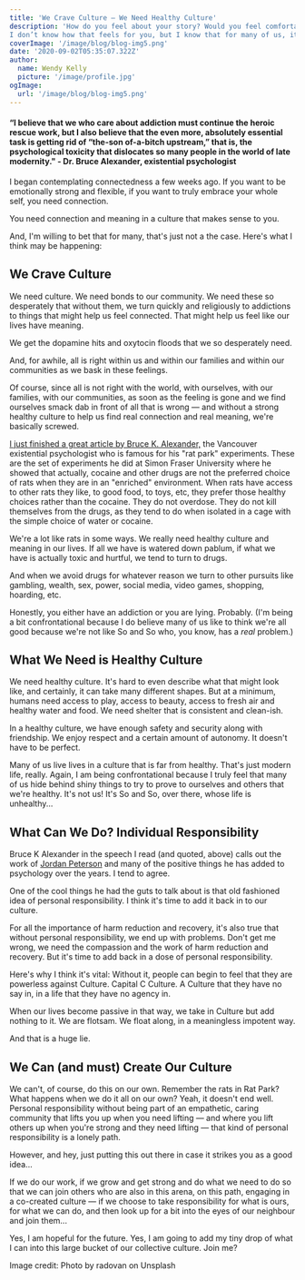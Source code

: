 ```yaml
---
title: 'We Crave Culture — We Need Healthy Culture'
description: 'How do you feel about your story? Would you feel comfortable telling a version of your story where you show up as the hero? And not some post modern dystopian anti-hero, but a solid, old-school, Joan of Arc or Lancelot kind?
I don’t know how that feels for you, but I know that for many of us, it’s not easy to see ourselves as the gorgeous hero of our “one wild and precious life”.'
coverImage: '/image/blog/blog-img5.png'
date: '2020-09-02T05:35:07.322Z'
author:
  name: Wendy Kelly
  picture: '/image/profile.jpg'
ogImage:
  url: '/image/blog/blog-img5.png'
---
```


#### “I believe that we who care about addiction must continue the heroic rescue work, but I also believe that the even more, absolutely essential task is getting rid of “the-son of-a-bitch upstream,” that is, the psychological toxicity that dislocates so many people in the world of late modernity." - Dr. Bruce Alexander, existential psychologist

I began contemplating connectedness a few weeks ago. If you want to be emotionally strong and flexible, if you want to truly embrace your whole self, you need connection.

You need connection and meaning in a culture that makes sense to you.

And, I'm willing to bet that for many, that's just not a the case. Here's what I think may be happening:

## We Crave Culture

We need culture. We need bonds to our community. We need these so desperately that without them, we turn quickly and religiously to addictions to things that might help us feel connected. That might help us feel like our lives have meaning.

We get the dopamine hits and oxytocin floods that we so desperately need.

And, for awhile, all is right within us and within our families and within our communities as we bask in these feelings.

Of course, since all is not right with the world, with ourselves, with our families, with our communities, as soon as the feeling is gone and we find ourselves smack dab in front of all that is wrong — and without a strong healthy culture to help us find real connection and real meaning, we're basically screwed.

[I just finished a great article by Bruce K. Alexander,](https://brucekalexander.com/articles-speeches/newest-articles-speeches/creating-healing-communities-in-a-toxic-society) the Vancouver existential psychologist who is famous for his "rat park" experiments. These are the set of experiments he did at Simon Fraser University where he showed that actually, cocaine and other drugs are not the preferred choice of rats when they are in an "enriched" environment. When rats have access to other rats they like, to good food, to toys, etc, they prefer those healthy choices rather than the cocaine. They do not overdose. They do not kill themselves from the drugs, as they tend to do when isolated in a cage with the simple choice of water or cocaine.

We're a lot like rats in some ways. We really need healthy culture and meaning in our lives. If all we have is watered down pablum, if what we have is actually toxic and hurtful, we tend to turn to drugs.

And when we avoid drugs for whatever reason we turn to other pursuits like gambling, wealth, sex, power, social media, video games, shopping, hoarding, etc.

Honestly, you either have an addiction or you are lying. Probably. (I'm being a bit confrontational because I do believe many of us like to think we're all good because we're not like So and So who, you know, has a _real_ problem.)

## What We Need is Healthy Culture

We need healthy culture. It's hard to even describe what that might look like, and certainly, it can take many different shapes. But at a minimum, humans need access to play, access to beauty, access to fresh air and healthy water and food. We need shelter that is consistent and clean-ish.

In a healthy culture, we have enough safety and security along with friendship. We enjoy respect and a certain amount of autonomy. It doesn't have to be perfect.

Many of us live lives in a culture that is far from healthy. That's just modern life, really. Again, I am being confrontational because I truly feel that many of us hide behind shiny things to try to prove to ourselves and others that we're healthy. It's not us! It's So and So, over there, whose life is unhealthy...

## What Can We Do? Individual Responsibility

Bruce K Alexander in the speech I read (and quoted, above) calls out the work of [Jordan Peterson](https://www.jordanbpeterson.com/) and many of the positive things he has added to psychology over the years. I tend to agree.

One of the cool things he had the guts to talk about is that old fashioned idea of personal responsibility. I think it's time to add it back in to our culture.

For all the importance of harm reduction and recovery, it's also true that without personal responsibility, we end up with problems. Don't get me wrong, we need the compassion and the work of harm reduction and recovery. But it's time to add back in a dose of personal responsibility.

Here's why I think it's vital: Without it, people can begin to feel that they are powerless against Culture. Capital C Culture. A Culture that they have no say in, in a life that they have no agency in.

When our lives become passive in that way, we take in Culture but add nothing to it. We are flotsam. We float along, in a meaningless impotent way.

And that is a huge lie.

## We Can (and must) Create Our Culture

We can't, of course, do this on our own. Remember the rats in Rat Park? What happens when we do it all on our own? Yeah, it doesn't end well. Personal responsibility without being part of an empathetic, caring community that lifts you up when you need lifting — and where you lift others up when you're strong and they need lifting — that kind of personal responsibility is a lonely path.

However, and hey, just putting this out there in case it strikes you as a good idea...

If we do our work, if we grow and get strong and do what we need to do so that we can join others who are also in this arena, on this path, engaging in a co-created culture — if we choose to take responsibility for what is ours, for what we can do, and then look up for a bit into the eyes of our neighbour and join them...

Yes, I am hopeful for the future. Yes, I am going to add my tiny drop of what I can into this large bucket of our collective culture. Join me?

Image credit: Photo by radovan on Unsplash
